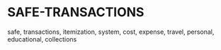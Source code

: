 # SAFE-TRANSACTIONS
safe, transactions, itemization, system, cost, expense, travel, personal, educational, collections 
